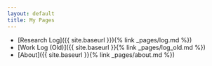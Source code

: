 ```yaml
---
layout: default
title: My Pages
---
```


  * [Research Log]({{ site.baseurl }}){% link _pages/log.md %})
  * [Work Log (Old)]({{ site.baseurl }}{% link _pages/log_old.md %})
  * [About]({{ site.baseurl }}{% link _pages/about.md %})
  